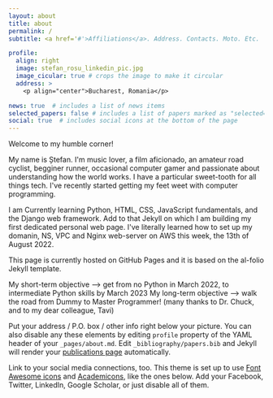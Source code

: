 ```yaml
---
layout: about
title: about
permalink: /
subtitle: <a href='#'>Affiliations</a>. Address. Contacts. Moto. Etc.

profile:
  align: right
  image: stefan_rosu_linkedin_pic.jpg
  image_cicular: true # crops the image to make it circular
  address: >
    <p align="center">Bucharest, Romania</p>

news: true  # includes a list of news items
selected_papers: false # includes a list of papers marked as "selected={true}"
social: true  # includes social icons at the bottom of the page
---
```


Welcome to my humble corner! 

My name is Ștefan. I'm music lover, a film aficionado, an amateur road cyclist, begginer runner, occasional computer gamer and passionate about understanding how the world works. I have a particular sweet-tooth for all things tech. I've recently started getting my feet weet with computer programming. 

I am Currently learning Python, HTML, CSS, JavaScript fundamentals, and the Django web framework. Add to that Jekyll on which I am building my
first dedicated personal web page. I've literally learned how to set up my domanin, NS, VPC and Nginx web-server on AWS this week, the 13th of 
August 2022.

This page is currently hosted on GitHub Pages and it is based on the al-folio Jekyll template. 

My short-term objective --> get from no Python in March 2022, to intermediate Python skills by March 2023
My long-term objective --> walk the road from Dummy to Master Programmer! (many thanks to Dr. Chuck, and to my dear colleague, Tavi)

Put your address / P.O. box / other info right below your picture. You can also disable any these elements by editing `profile` property of the YAML header of your `_pages/about.md`. Edit `_bibliography/papers.bib` and Jekyll will render your [publications page](/al-folio/publications/) automatically.

Link to your social media connections, too. This theme is set up to use [Font Awesome icons](http://fortawesome.github.io/Font-Awesome/) and [Academicons](https://jpswalsh.github.io/academicons/), like the ones below. Add your Facebook, Twitter, LinkedIn, Google Scholar, or just disable all of them.
